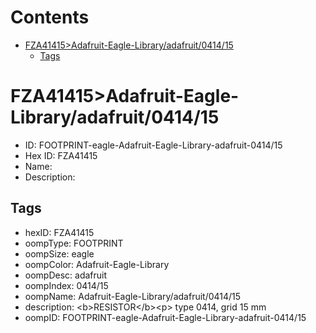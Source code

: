 



Contents
========

* [FZA41415>Adafruit-Eagle-Library/adafruit/0414/15](#fza41415adafruit-eagle-libraryadafruit041415)
	* [Tags](#tags)

# FZA41415>Adafruit-Eagle-Library/adafruit/0414/15

- ID: FOOTPRINT-eagle-Adafruit-Eagle-Library-adafruit-0414/15
- Hex ID: FZA41415
- Name: 
- Description: 

## Tags

- hexID: FZA41415
- oompType: FOOTPRINT
- oompSize: eagle
- oompColor: Adafruit-Eagle-Library
- oompDesc: adafruit
- oompIndex: 0414/15
- oompName: Adafruit-Eagle-Library/adafruit/0414/15
- description: &lt;b&gt;RESISTOR&lt;/b&gt;&lt;p&gt;
type 0414, grid 15 mm
- oompID: FOOTPRINT-eagle-Adafruit-Eagle-Library-adafruit-0414/15

